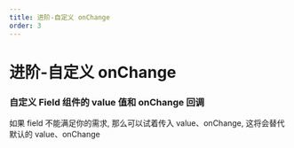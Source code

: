 ```yaml
---
title: 进阶-自定义 onChange
order: 3
---
```


# 进阶-自定义 onChange

### 自定义 Field 组件的 value 值和 onChange 回调

如果 field 不能满足你的需求, 那么可以试着传入 value、onChange, 这将会替代默认的 value、onChange

<code src="./demo/field-change/index.tsx"></code>
